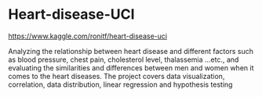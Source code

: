 # Heart-disease-UCI

https://www.kaggle.com/ronitf/heart-disease-uci

Analyzing the relationship between heart disease and different factors such as blood pressure, chest pain, cholesterol level, thalassemia ...etc., and evaluating the similarities and differences between men and women when it comes to the heart diseases. The project covers data visualization, correlation, data distribution, linear regression and hypothesis testing
